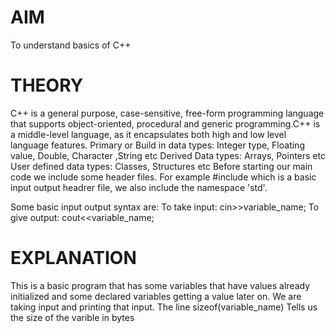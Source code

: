 # AIM
To understand basics of C++
# THEORY
C++ is a general purpose, case-sensitive, free-form programming language that supports object-oriented, procedural and generic programming.C++ is a middle-level language, 
as it encapsulates both high and low level language features.
Primary or Build in data types: Integer type, Floating value, Double, Character ,String etc
Derived Data types: Arrays, Pointers etc
User defined data types: Classes, Structures etc
Before starting our main code we include some header files. For example #include which is a basic input output headrer file, we also include the namespace 'std'.

Some basic input output syntax are: To take input: cin>>variable_name; To give output:  cout<<variable_name;

 # EXPLANATION
 This is a basic program that has some variables that have values already initialized and some declared variables getting a value later on. We are taking input and printing that input. The line sizeof(variable_name) Tells us the size of the varible in bytes

 


